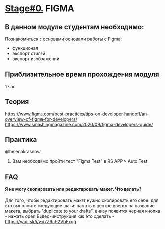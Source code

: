 # [Stage#0.](../../) FIGMA
## В данном модуле студентам необходимо:
Познакомиться с основами основами работы с Figma:
- функционал 
- экспорт стилей
- экспорт изображений

## Приблизительное время прохождения модуля
1 час

## Теория 
https://www.figma.com/best-practices/tips-on-developer-handoff/an-overview-of-figma-for-developers/ 
https://www.smashingmagazine.com/2020/09/figma-developers-guide/

## Практика
@helenakrasnova
1.  Вам необходимо пройти тест "Figma Test" в RS APP > Auto Test


## FAQ
#### Я не могу скопировать или редактировать макет. Что делать?
Для того, чтобы редактировать макет нужно скопировать его себе. для это выполните следующие шаги:
нажать в центре вверху на название макета, выбрать "duplicate to your drafts", внизу появится черная кнопка - нажать open
Видео-инструкция как это сделать - https://yadi.sk/i/wd7Z9cP2VbFxgg

